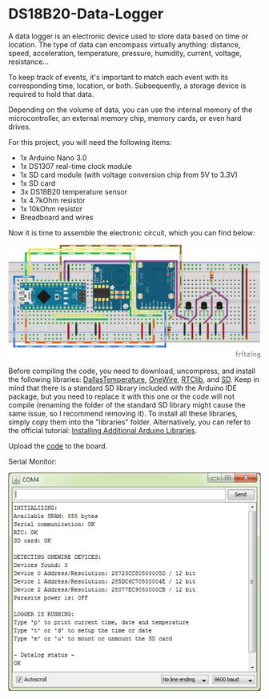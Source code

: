 # DS18B20-Data-Logger

A data logger is an electronic device used to store data based on time or location. The type of data can encompass virtually anything: distance, speed, acceleration, temperature, pressure, humidity, current, voltage, resistance…

To keep track of events, it's important to match each event with its corresponding time, location, or both. Subsequently, a storage device is required to hold that data.

Depending on the volume of data, you can use the internal memory of the microcontroller, an external memory chip, memory cards, or even hard drives.

For this project, you will need the following items:

- 1x Arduino Nano 3.0
- 1x DS1307 real-time clock module
- 1x SD card module (with voltage conversion chip from 5V to 3.3V)
- 1x SD card
- 3x DS18B20 temperature sensor
- 1x 4.7kOhm resistor
- 1x 10kOhm resistor
- Breadboard and wires

Now it is time to assemble the electronic circuit, which you can find below:

![alt text](resources/DS18B20-Data-Logger_bb.png?raw=true)

Before compiling the code, you need to download, uncompress, and install the following libraries: [DallasTemperature](https://github.com/milesburton/Arduino-Temperature-Control-Library), [OneWire](https://github.com/PaulStoffregen/OneWire), [RTClib](https://github.com/adafruit/RTClib), and [SD](https://github.com/adafruit/SD). Keep in mind that there is a standard SD library included with the Arduino IDE package, but you need to replace it with this one or the code will not compile (renaming the folder of the standard SD library might cause the same issue, so I recommend removing it). To install all these libraries, simply copy them into the "libraries" folder. Alternatively, you can refer to the official tutorial: [Installing Additional Arduino Libraries](http://arduino.cc/en/Guide/Libraries).


Upload the [code](DS18B20_Data_Logger.ino) to the board.

Serial Monitor:

![alt text](resources/SerialMonitor.jpg?raw=true)